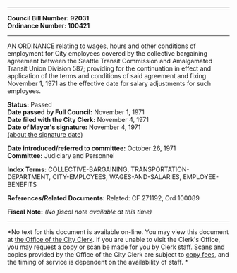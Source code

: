 * * * * *  
  
**Council Bill Number: [](#h0)[](#h2)92031**   
**Ordinance Number: 100421**  
  
* * * * *  
  
AN ORDINANCE relating to wages, hours and other conditions of employment for City employees covered by the collective bargaining agreement between the Seattle Transit Commission and Amalgamated Transit Union Division 587; providing for the continuation in effect and application of the terms and conditions of said agreement and fixing November 1, 1971 as the effective date for salary adjustments for such employees.  
  
**Status:** Passed   
**Date passed by Full Council:** November 1, 1971   
**Date filed with the City Clerk:** November 4, 1971   
**Date of Mayor's signature:** November 4, 1971   
[(about the signature date)](/~public/approvaldate.htm)   
  
  
**Date introduced/referred to committee:** October 26, 1971   
**Committee:** Judiciary and Personnel   
  
**Index Terms:** COLLECTIVE-BARGAINING, TRANSPORTATION-DEPARTMENT, CITY-EMPLOYEES, WAGES-AND-SALARIES, EMPLOYEE-BENEFITS  
  
**References/Related Documents:** Related: CF 271192, Ord 100089  
  
**Fiscal Note:** *(No fiscal note available at this time)*  
  
* * * * *  
  
*No text for this document is available on-line. You may view this document at [the Office of the City Clerk](http://www.seattle.gov/leg/clerk/contactUs.htm). If you are unable to visit the Clerk's Office, you may request a copy or scan be made for you by Clerk staff. Scans and copies provided by the Office of the City Clerk are subject to [copy fees](http://clerk.seattle.gov/~public/clerkfees.htm), and the timing of service is dependent on the availability of staff. *  
  
  
